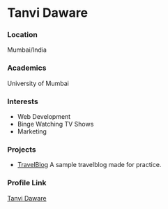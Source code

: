 # Tanvi Daware

### Location

Mumbai/India

### Academics

University of Mumbai

### Interests

- Web Development
- Binge Watching TV Shows
- Marketing

### Projects

- [TravelBlog](https://github.com/tanvidaware17/travelblog) A sample travelblog made for practice.

### Profile Link

[Tanvi Daware](https://github.com/tanvidaware17)
